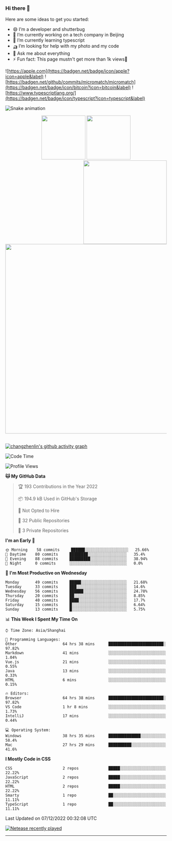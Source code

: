 
### Hi there 👋


Here are some ideas to get you started:

- 😄 I’m a developer and shutterbug
- 🔭 I’m currently working on a tech company in Beijing
- 🌱 I’m currently learning typescript
- 🛺 I’m looking for help with my photo and my code
- 💬 Ask me about everything
- ⚡ Fun fact: This page mustn't get more than 1k views🤣

![https://apple.com](https://badgen.net/badge/icon/apple?icon=apple&label)
![https://badgen.net/github/commits/micromatch/micromatch](https://badgen.net/badge/icon/bitcoin?icon=bitcoin&label)
![https://www.typescriptlang.org/](https://badgen.net/badge/icon/typescript?icon=typescript&label)




![Snake animation](https://github.com/changzhenlin/changzhenlin/blob/output/github-contribution-grid-snake.svg)

<!-- GitHub数据统计 -->
<div align="center">
  <img height="137px" src="https://github-readme-stats.vercel.app/api?username=changzhenlin&hide_title=true&hide_border=true&show_icons=trueline_height=21&text_color=000&icon_color=000&theme=graywhite" />
  <img height="137px" src="https://github-readme-stats.vercel.app/api/top-langs/?username=changzhenlin&hide_title=true&hide_border=true&layout=compact&langs_count=6&text_color=000&icon_color=fff&theme=graywhite" />
</div>

<!-- 连续提交代码天数记录 -->
<div align="center">
  <img style="float:right" width="260" src="https://media.giphy.com/media/G90BPjJbzidJIbVs54/giphy.gif" />
  <img width="590" src="https://github-readme-streak-stats.herokuapp.com/?user=changzhenlin&hide_border=true" />
</div>
<br>

[![changzhenlin's github activity graph](https://activity-graph.herokuapp.com/graph?username=changzhenlin&theme=dracula)](https://github.com/changzhenlin)


<!--START_SECTION:waka-->
![Code Time](http://img.shields.io/badge/Code%20Time-2%2C319%20hrs%2041%20mins-blue)

![Profile Views](http://img.shields.io/badge/Profile%20Views-146-blue)

**🐱 My GitHub Data** 

> 🏆 193 Contributions in the Year 2022
 > 
> 📦 194.9 kB Used in GitHub's Storage 
 > 
> 🚫 Not Opted to Hire
 > 
> 📜 32 Public Repositories 
 > 
> 🔑 3 Private Repositories  
 > 
**I'm an Early 🐤** 

```text
🌞 Morning    58 commits     ██████░░░░░░░░░░░░░░░░░░░   25.66% 
🌆 Daytime    80 commits     ████████░░░░░░░░░░░░░░░░░   35.4% 
🌃 Evening    88 commits     █████████░░░░░░░░░░░░░░░░   38.94% 
🌙 Night      0 commits      ░░░░░░░░░░░░░░░░░░░░░░░░░   0.0%

```
📅 **I'm Most Productive on Wednesday** 

```text
Monday       49 commits     █████░░░░░░░░░░░░░░░░░░░░   21.68% 
Tuesday      33 commits     ███░░░░░░░░░░░░░░░░░░░░░░   14.6% 
Wednesday    56 commits     ██████░░░░░░░░░░░░░░░░░░░   24.78% 
Thursday     20 commits     ██░░░░░░░░░░░░░░░░░░░░░░░   8.85% 
Friday       40 commits     ████░░░░░░░░░░░░░░░░░░░░░   17.7% 
Saturday     15 commits     █░░░░░░░░░░░░░░░░░░░░░░░░   6.64% 
Sunday       13 commits     █░░░░░░░░░░░░░░░░░░░░░░░░   5.75%

```


📊 **This Week I Spent My Time On** 

```text
⌚︎ Time Zone: Asia/Shanghai

💬 Programming Languages: 
Other                    64 hrs 38 mins      ████████████████████████░   97.82% 
Markdown                 41 mins             ░░░░░░░░░░░░░░░░░░░░░░░░░   1.04% 
Vue.js                   21 mins             ░░░░░░░░░░░░░░░░░░░░░░░░░   0.55% 
Java                     13 mins             ░░░░░░░░░░░░░░░░░░░░░░░░░   0.33% 
HTML                     6 mins              ░░░░░░░░░░░░░░░░░░░░░░░░░   0.15%

🔥 Editors: 
Browser                  64 hrs 38 mins      ████████████████████████░   97.82% 
VS Code                  1 hr 8 mins         ░░░░░░░░░░░░░░░░░░░░░░░░░   1.73% 
IntelliJ                 17 mins             ░░░░░░░░░░░░░░░░░░░░░░░░░   0.44%

💻 Operating System: 
Windows                  38 hrs 35 mins      ██████████████░░░░░░░░░░░   58.4% 
Mac                      27 hrs 29 mins      ██████████░░░░░░░░░░░░░░░   41.6%

```

**I Mostly Code in CSS** 

```text
CSS                      2 repos             █████░░░░░░░░░░░░░░░░░░░░   22.22% 
JavaScript               2 repos             █████░░░░░░░░░░░░░░░░░░░░   22.22% 
HTML                     2 repos             █████░░░░░░░░░░░░░░░░░░░░   22.22% 
Smarty                   1 repo              ██░░░░░░░░░░░░░░░░░░░░░░░   11.11% 
TypeScript               1 repo              ██░░░░░░░░░░░░░░░░░░░░░░░   11.11%

```



 Last Updated on 07/12/2022 00:32:08 UTC
<!--END_SECTION:waka-->

[![Netease recently played](https://netease-recent-profile.vercel.app/?id=437226058&width=850)](https://netease-recent-profile.vercel.app/?id=437226058&width=850)

---

